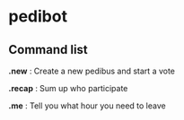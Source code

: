 # pedibot

## Command list

**.new** *<hour>* : Create a new pedibus and start a vote

**.recap** : Sum up who participate

**.me** : Tell you what hour you need to leave
